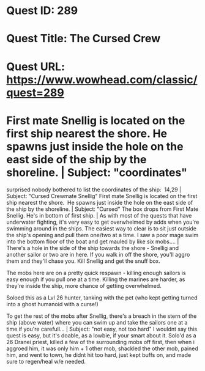 # Quest ID: 289
# Quest Title: The Cursed Crew
# Quest URL: https://www.wowhead.com/classic/quest=289
# First mate Snellig is located on the first ship nearest the shore. He spawns just inside the hole on the east side of the ship by the shoreline. | Subject: "coordinates"
surprised nobody bothered to list the coordinates of the ship:  14,29 | Subject: "Cursed Crewmate Snellig"
First mate Snellig is located on the first ship nearest the shore.  He spawns just inside the hole on the east side of the ship by the shoreline. | Subject: "Cursed"
The box drops from First Mate Snellig. He's in bottom of first ship. | As with most of the quests that have underwater fighting, it's very easy to get overwhelmed by adds when you're swimming around in the ships. The easiest way to clear is to sit just outside the ship's opening and pull them one/two at a time. I saw a poor mage swim into the bottom floor of the boat and get mauled by like six mobs.... | There's a hole in the side of the ship towards the shore - Snellig and another sailor or two are in here. If you walk in off the shore, you'll aggro them and they'll chase you. Kill Snellig and get the snuff box.

The mobs here are on a pretty quick respawn - killing enough sailors is easy enough if you pull one at a time. Killing the marines are harder, as they're inside the ship, more chance of getting overwhelmed.

Soloed this as a Lvl 26 hunter, tanking with the pet (who kept getting turned into a ghost humanoid with a curse!)

To get the rest of the mobs after Snellig, there's a breach in the stern of the ship (above water) where you can swim up and take the sailors one at a time if you're carefull... | Subject: "not easy, not too hard"
I wouldnt say this quest is easy, but it's doable, as a lowbie, if your smart about it. Solo'd as a 26 Dranei priest, killed a few of the surrounding mobs off first, then when i aggroed him, it was only him + 1 other mob, shackled the other mob, pained him, and went to town, he didnt hit too hard, just kept buffs on, and made sure to regen/heal w/e needed.